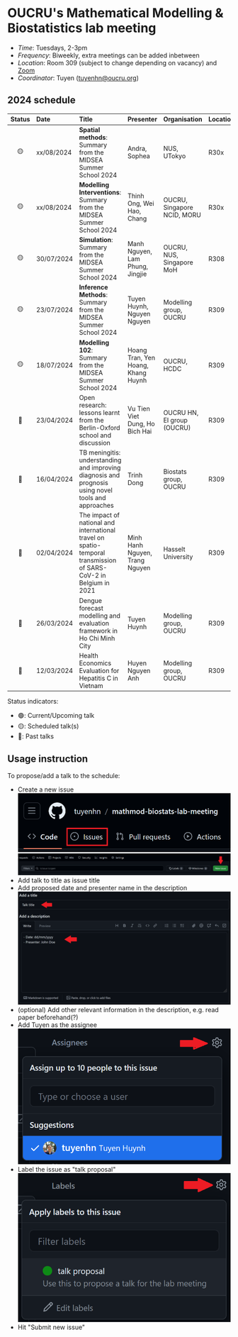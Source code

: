 # OUCRU's Mathematical Modelling & Biostatistics lab meeting

- _Time_: Tuesdays, 2-3pm
- _Frequency_: Biweekly, extra meetings can be added inbetween
- _Location_: Room 309 (subject to change depending on vacancy) and [Zoom](https://zoom.us/j/97208653692?pwd=UHR3bFhuejZrTERNS0FYUGZ0NkFCdz09)
- _Coordinator_: Tuyen (<tuyenhn@oucru.org>)

## 2024 schedule

| Status | Date       | Title                                                                                                            | Presenter                          | Organisation                | Location |
| :----: | :--------- | :--------------------------------------------------------------------------------------------------------------- | :--------------------------------- | :-------------------------- | :------- |
|   🟡   | xx/08/2024 | **Spatial methods**: Summary from the MIDSEA Summer School 2024                                                  | Andra, Sophea                      | NUS, UTokyo                 | R30x     |
|   🟡   | xx/08/2024 | **Modelling Interventions**: Summary from the MIDSEA Summer School 2024                                          | Thinh Ong, Wei Hao, Chang          | OUCRU, Singapore NCID, MORU | R30x     |
|   🟡   | 30/07/2024 | **Simulation**: Summary from the MIDSEA Summer School 2024                                                       | Manh Nguyen, Lam Phung, Jingjie    | OUCRU, NUS, Singapore MoH   | R308     |
|   🟡   | 23/07/2024 | **Inference Methods**: Summary from the MIDSEA Summer School 2024                                                | Tuyen Huynh, Nguyen Nguyen         | Modelling group, OUCRU      | R309     |
|   🟡   | 18/07/2024 | **Modelling 102**: Summary from the MIDSEA Summer School 2024                                                    | Hoang Tran, Yen Hoang, Khang Huynh | OUCRU, HCDC                 | R309     |
|   🔴   | 23/04/2024 | Open research: lessons learnt from the Berlin-Oxford school and discussion                                       | Vu Tien Viet Dung, Ho Bich Hai     | OUCRU HN, EI group (OUCRU)  | R309     |
|   🔴   | 16/04/2024 | TB meningitis: understanding and improving diagnosis and prognosis using novel tools and approaches              | Trinh Dong                         | Biostats group, OUCRU       | R309     |
|   🔴   | 02/04/2024 | The impact of national and international travel on spatio-temporal transmission of SARS-CoV-2 in Belgium in 2021 | Minh Hanh Nguyen, Trang Nguyen     | Hasselt University          | R309     |
|   🔴   | 26/03/2024 | Dengue forecast modelling and evaluation framework in Ho Chi Minh City                                           | Tuyen Huynh                        | Modelling group, OUCRU      | R309     |
|   🔴   | 12/03/2024 | Health Economics Evaluation for Hepatitis C in Vietnam                                                           | Huyen Nguyen Anh                   | Modelling group, OUCRU      | R309     |

Status indicators:

- 🟢: Current/Upcoming talk
- 🟡: Scheduled talk(s)
- 🔴: Past talks

## Usage instruction

To propose/add a talk to the schedule:

- Create a new issue
  ![issue-button](proposal_instructions/1.png)
  ![create-new-issue](proposal_instructions/2.png)
- Add talk to title as issue title
- Add proposed date and presenter name in the description
  ![add-info](proposal_instructions/3.png)
- (optional) Add other relevant information in the description, e.g. read paper beforehand(?)
- Add Tuyen as the assignee
  ![add-assignee](proposal_instructions/4.png)
- Label the issue as "talk proposal"
  ![add-label](proposal_instructions/5.png)
- Hit "Submit new issue"
